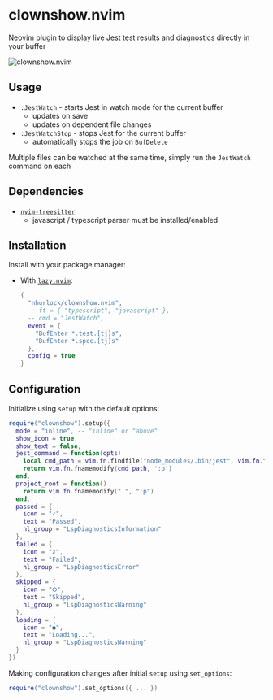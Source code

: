 # clownshow.nvim
[Neovim](https://github.com/neovim/neovim) plugin to display live [Jest](https://github.com/facebook/jest) test results and diagnostics directly in your buffer

![clownshow.nvim](https://user-images.githubusercontent.com/9725449/226509636-74f93b20-e7fd-4e34-91b5-45c3975c0425.gif)

## Usage
- `:JestWatch` - starts Jest in watch mode for the current buffer
  - updates on save
  - updates on dependent file changes
- `:JestWatchStop` - stops Jest for the current buffer
  - automatically stops the job on `BufDelete`

Multiple files can be watched at the same time, simply run the `JestWatch` command on each

## Dependencies
- [`nvim-treesitter`](https://github.com/nvim-treesitter/nvim-treesitter)
  - javascript / typescript parser must be installed/enabled

## Installation
Install with your package manager:
- With [`lazy.nvim`](https://github.com/folke/lazy.nvim):
  ``` lua
  {
    "nhurlock/clownshow.nvim",
    -- ft = { "typescript", "javascript" },
    -- cmd = "JestWatch",
    event = {
      "BufEnter *.test.[tj]s",
      "BufEnter *.spec.[tj]s"
    },
    config = true
  }
  ```

## Configuration
Initialize using `setup` with the default options:
``` lua
require("clownshow").setup({
  mode = "inline", -- "inline" or "above"
  show_icon = true,
  show_text = false,
  jest_command = function(opts)
    local cmd_path = vim.fn.findfile("node_modules/.bin/jest", vim.fn.fnamemodify(opts.path, ":p:h") .. ";")
    return vim.fn.fnamemodify(cmd_path, ':p')
  end,
  project_root = function()
    return vim.fn.fnamemodify(".", ":p")
  end,
  passed = {
    icon = "✓",
    text = "Passed",
    hl_group = "LspDiagnosticsInformation"
  },
  failed = {
    icon = "✗",
    text = "Failed",
    hl_group = "LspDiagnosticsError"
  },
  skipped = {
    icon = "⭘",
    text = "Skipped",
    hl_group = "LspDiagnosticsWarning"
  },
  loading = {
    icon = "●",
    text = "Loading...",
    hl_group = "LspDiagnosticsWarning"
  }
})
```

Making configuration changes after initial `setup` using `set_options`:
```lua
require("clownshow").set_options({ ... })
```
